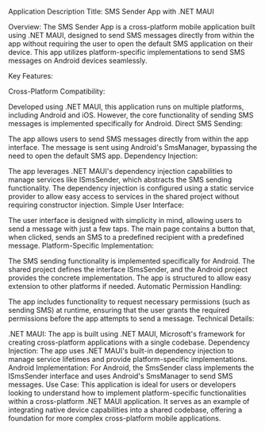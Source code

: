 Application Description
Title: SMS Sender App with .NET MAUI

Overview: The SMS Sender App is a cross-platform mobile application built using .NET MAUI, designed to send SMS messages directly from within the app without requiring the user to open the default SMS application on their device. This app utilizes platform-specific implementations to send SMS messages on Android devices seamlessly.

Key Features:

Cross-Platform Compatibility:

Developed using .NET MAUI, this application runs on multiple platforms, including Android and iOS. However, the core functionality of sending SMS messages is implemented specifically for Android.
Direct SMS Sending:

The app allows users to send SMS messages directly from within the app interface. The message is sent using Android's SmsManager, bypassing the need to open the default SMS app.
Dependency Injection:

The app leverages .NET MAUI's dependency injection capabilities to manage services like ISmsSender, which abstracts the SMS sending functionality. The dependency injection is configured using a static service provider to allow easy access to services in the shared project without requiring constructor injection.
Simple User Interface:

The user interface is designed with simplicity in mind, allowing users to send a message with just a few taps. The main page contains a button that, when clicked, sends an SMS to a predefined recipient with a predefined message.
Platform-Specific Implementation:

The SMS sending functionality is implemented specifically for Android. The shared project defines the interface ISmsSender, and the Android project provides the concrete implementation. The app is structured to allow easy extension to other platforms if needed.
Automatic Permission Handling:

The app includes functionality to request necessary permissions (such as sending SMS) at runtime, ensuring that the user grants the required permissions before the app attempts to send a message.
Technical Details:

.NET MAUI: The app is built using .NET MAUI, Microsoft's framework for creating cross-platform applications with a single codebase.
Dependency Injection: The app uses .NET MAUI's built-in dependency injection to manage service lifetimes and provide platform-specific implementations.
Android Implementation: For Android, the SmsSender class implements the ISmsSender interface and uses Android's SmsManager to send SMS messages.
Use Case: This application is ideal for users or developers looking to understand how to implement platform-specific functionalities within a cross-platform .NET MAUI application. It serves as an example of integrating native device capabilities into a shared codebase, offering a foundation for more complex cross-platform mobile applications.
